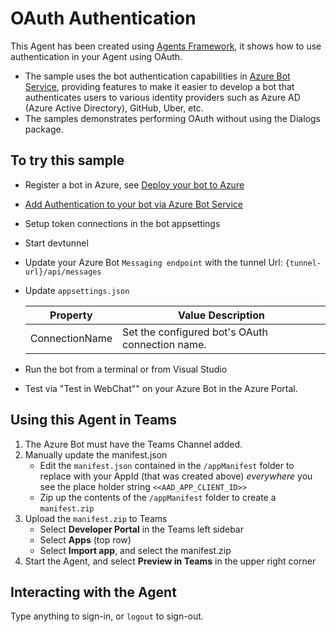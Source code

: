 ﻿# OAuth Authentication

This Agent has been created using [Agents Framework](https://github.com/microsoft/agents-for-net), it shows how to use authentication in your Agent using OAuth.

- The sample uses the bot authentication capabilities in [Azure Bot Service](https://docs.botframework.com), providing features to make it easier to develop a bot that authenticates users to various identity providers such as Azure AD (Azure Active Directory), GitHub, Uber, etc.
- The samples demonstrates performing OAuth without using the Dialogs package.

## To try this sample

- Register a bot in Azure, see [Deploy your bot to Azure](https://aka.ms/azuredeployment)

- [Add Authentication to your bot via Azure Bot Service](https://docs.microsoft.com/en-us/azure/bot-service/bot-builder-authentication?view=azure-bot-service-4.0&tabs=csharp)

- Setup token connections in the bot appsettings

- Start devtunnel

- Update your Azure Bot ``Messaging endpoint`` with the tunnel Url:  `{tunnel-url}/api/messages`

- Update `appsettings.json` 

  | Property             | Value Description     | 
  |----------------------|-----------|
  | ConnectionName       | Set the configured bot's OAuth connection name.      |
    
- Run the bot from a terminal or from Visual Studio

- Test via "Test in WebChat"" on your Azure Bot in the Azure Portal.

## Using this Agent in Teams

1. The Azure Bot must have the Teams Channel added.
1. Manually update the manifest.json
   - Edit the `manifest.json` contained in the  `/appManifest` folder to replace with your AppId (that was created above) *everywhere* you see the place holder string `<<AAD_APP_CLIENT_ID>>`
   - Zip up the contents of the `/appManifest` folder to create a `manifest.zip`
1. Upload the `manifest.zip` to Teams
   - Select **Developer Portal** in the Teams left sidebar
   - Select **Apps** (top row)
   - Select **Import app**, and select the manifest.zip
1. Start the Agent, and select **Preview in Teams** in the upper right corner

## Interacting with the Agent

Type anything to sign-in, or `logout` to sign-out.  

